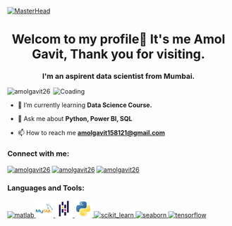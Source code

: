 [![MasterHead](https://media.licdn.com/dms/image/D5616AQGmjnfySgRlQA/profile-displaybackgroundimage-shrink_350_1400/0/1674734889130?e=1687996800&v=beta&t=swmt6eAbJyY1pcsOQxXwhMOAn6zaZEcucUUzzox_aNs)](https://amolgavit26.io)
<h1 align="center">Welcom to my profile👋 It's me Amol Gavit, Thank you for visiting.</h1>
<h3 align="center">I'm an aspirent data scientist from Mumbai.</h3>
<img align="right" alt="Coading" width="400" src="https://cdn.dribbble.com/users/980520/screenshots/2859415/monitoring.gif">

<p align="left"> <img src="https://komarev.com/ghpvc/?username=amolgavit26&label=Profile%20views&color=0e75b6&style=flat" alt="amolgavit26" /> </p>

- 🌱 I’m currently learning **Data Science Course.**

- 💬 Ask me about **Python, Power BI, SQL**

- 📫 How to reach me **amolgavit158121@gmail.com**

<h3 align="left">Connect with me:</h3>
<p align="left">
<a href="https://twitter.com/amolgavit26" target="blank"><img align="center" src="https://raw.githubusercontent.com/rahuldkjain/github-profile-readme-generator/master/src/images/icons/Social/twitter.svg" alt="amolgavit26" height="30" width="40" /></a>
<a href="https://linkedin.com/in/amolgavit26" target="blank"><img align="center" src="https://raw.githubusercontent.com/rahuldkjain/github-profile-readme-generator/master/src/images/icons/Social/linked-in-alt.svg" alt="amolgavit26" height="30" width="40" /></a>
<a href="https://instagram.com/amolgavit26" target="blank"><img align="center" src="https://raw.githubusercontent.com/rahuldkjain/github-profile-readme-generator/master/src/images/icons/Social/instagram.svg" alt="amolgavit26" height="30" width="40" /></a>
</p>

<h3 align="left">Languages and Tools:</h3>
<p align="left"> <a href="https://www.mathworks.com/" target="_blank" rel="noreferrer"> <img src="https://upload.wikimedia.org/wikipedia/commons/2/21/Matlab_Logo.png" alt="matlab" width="40" height="40"/> </a> <a href="https://www.mysql.com/" target="_blank" rel="noreferrer"> <img src="https://raw.githubusercontent.com/devicons/devicon/master/icons/mysql/mysql-original-wordmark.svg" alt="mysql" width="40" height="40"/> </a> <a href="https://pandas.pydata.org/" target="_blank" rel="noreferrer"> <img src="https://raw.githubusercontent.com/devicons/devicon/2ae2a900d2f041da66e950e4d48052658d850630/icons/pandas/pandas-original.svg" alt="pandas" width="40" height="40"/> </a> <a href="https://www.python.org" target="_blank" rel="noreferrer"> <img src="https://raw.githubusercontent.com/devicons/devicon/master/icons/python/python-original.svg" alt="python" width="40" height="40"/> </a> <a href="https://scikit-learn.org/" target="_blank" rel="noreferrer"> <img src="https://upload.wikimedia.org/wikipedia/commons/0/05/Scikit_learn_logo_small.svg" alt="scikit_learn" width="40" height="40"/> </a> <a href="https://seaborn.pydata.org/" target="_blank" rel="noreferrer"> <img src="https://seaborn.pydata.org/_images/logo-mark-lightbg.svg" alt="seaborn" width="40" height="40"/> </a> <a href="https://www.tensorflow.org" target="_blank" rel="noreferrer"> <img src="https://www.vectorlogo.zone/logos/tensorflow/tensorflow-icon.svg" alt="tensorflow" width="40" height="40"/> </a> </p>

